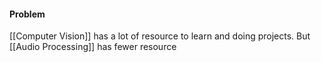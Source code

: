 #### Problem
[[Computer Vision]] has a lot of resource to learn and doing projects.
But [[Audio Processing]] has fewer resource
